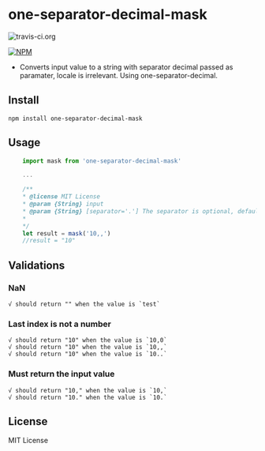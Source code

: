 # one-separator-decimal-mask

![travis-ci.org](https://api.travis-ci.org/tiago-marques/one-separator-decimal-mask.svg?branch=master)

[![NPM](https://nodei.co/npm/one-separator-decimal-mask.png)](https://nodei.co/npm/one-separator-decimal-mask/)

* Converts input value to a string with separator decimal passed as paramater, locale is irrelevant. Using one-separator-decimal.

## Install

    npm install one-separator-decimal-mask

## Usage

```javascript
    import mask from 'one-separator-decimal-mask'

    ...

    /**
    * @license MIT License
    * @param {String} input
    * @param {String} [separator='.'] The separator is optional, default value is a dot.
    *
    */
    let result = mask('10,,')
    //result = "10"
```

## Validations

### NaN

    √ should return "" when the value is `test`

### Last index is not a number

    √ should return "10" when the value is `10,0`
    √ should return "10" when the value is `10,,`
    √ should return "10" when the value is `10..`

### Must return the input value

    √ should return "10," when the value is `10,`
    √ should return "10." when the value is `10.`

## License

MIT License
